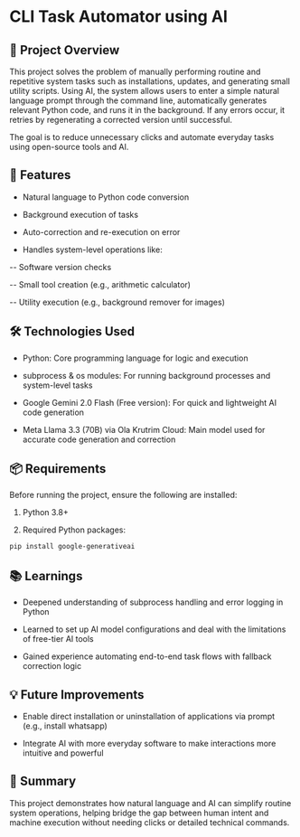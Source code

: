 # CLI Task Automator using AI

## 🧠 Project Overview

This project solves the problem of manually performing routine and repetitive system tasks such as installations, updates, and generating small utility scripts. Using AI, the system allows users to enter a simple natural language prompt through the command line, automatically generates relevant Python code, and runs it in the background. If any errors occur, it retries by regenerating a corrected version until successful.

The goal is to reduce unnecessary clicks and automate everyday tasks using open-source tools and AI.


## 🚀 Features

- Natural language to Python code conversion

- Background execution of tasks

- Auto-correction and re-execution on error

- Handles system-level operations like:

-- Software version checks

-- Small tool creation (e.g., arithmetic calculator)

-- Utility execution (e.g., background remover for images)

## 🛠️ Technologies Used

- Python: Core programming language for logic and execution

- subprocess & os modules: For running background processes and system-level tasks

- Google Gemini 2.0 Flash (Free version): For quick and lightweight AI code generation

- Meta Llama 3.3 (70B) via Ola Krutrim Cloud: Main model used for accurate code generation and correction

## 📦 Requirements

Before running the project, ensure the following are installed:

1. Python 3.8+

2. Required Python packages:
```bash
pip install google-generativeai
```


## 📚 Learnings

- Deepened understanding of subprocess handling and error logging in Python

- Learned to set up AI model configurations and deal with the limitations of free-tier AI tools

- Gained experience automating end-to-end task flows with fallback correction logic

## 💡 Future Improvements

- Enable direct installation or uninstallation of applications via prompt (e.g., install whatsapp)

- Integrate AI with more everyday software to make interactions more intuitive and powerful

## 📄 Summary

This project demonstrates how natural language and AI can simplify routine system operations, helping bridge the gap between human intent and machine execution without needing clicks or detailed technical commands.

